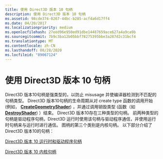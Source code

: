 ```yaml
---
title: 使用 Direct3D 版本 10 句柄
description: 使用 Direct3D 版本 10 句柄
ms.assetid: 98cde374-0267-44bc-b285-acf4a6d17ff4
ms.date: 04/20/2017
ms.localizationpriority: medium
ms.openlocfilehash: 27eed96e950ed91dbe14487659ace627a4a9ca9b
ms.sourcegitcommit: 7b9c3ba12b05bbf78275395bbe3a287d2c31bcf4
ms.translationtype: MT
ms.contentlocale: zh-CN
ms.lasthandoff: 08/28/2020
ms.locfileid: "89067124"
---
```

# <a name="using-direct3d-version-10-handles"></a>使用 Direct3D 版本 10 句柄


Direct3D 版本10句柄是强类型的，以防止 misusage 并使编译器检测到不匹配的句柄类型。 Direct3D 版本10句柄的生命周期从对 create type 函数的调用开始 (例如， [**CreateGeometryShader**](/windows-hardware/drivers/ddi/d3d10umddi/nc-d3d10umddi-pfnd3d10ddi_creategeometryshader)) ，并通过调用销毁类型 (函数（如 [**DestroyShader**](/windows-hardware/drivers/ddi/d3d10umddi/nc-d3d10umddi-pfnd3d10ddi_destroyshader)) ）结束。 Direct3D 版本10存在三种类型的句柄。 前两种类型的句柄是驱动程序句柄，Direct3D 运行时使用该句柄与驱动程序通信，并使用运行时句柄来与运行时进行通信。 图柄的第三个类别是内核句柄。 以下部分介绍了 Direct3D 版本10的句柄：

[Direct3D 版本 10 运行时和驱动程序句柄](direct3d-version-10-runtime-and-driver-handles.md)

[Direct3D 版本 10 内核句柄](direct3d-version-10-kernel-handles.md)

 

